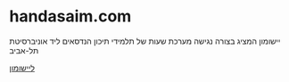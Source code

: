 # handasaim.com
יישומון המציג בצורה נגישה מערכת שעות של תלמידי תיכון הנדסאים ליד אוניברסיטת תל-אביב

[ליישומון](http://yamb.pythonanywhere.com/)
